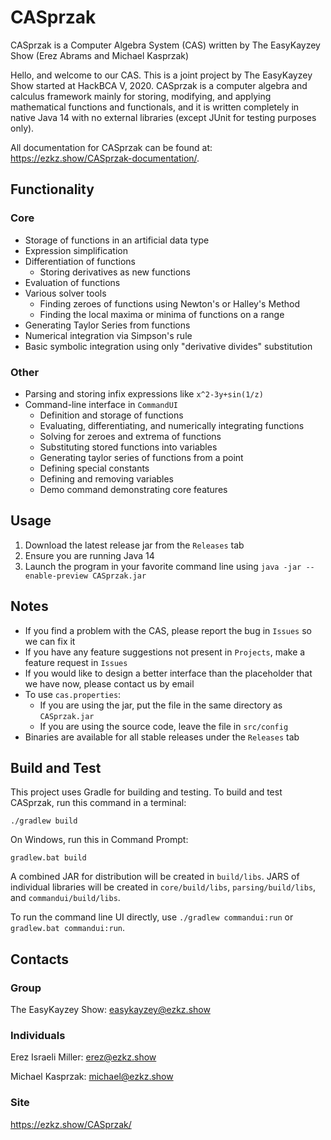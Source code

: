 # CASprzak
CASprzak is a Computer Algebra System (CAS) written by The EasyKayzey Show (Erez Abrams and Michael Kasprzak)

Hello, and welcome to our CAS. This is a joint project by The EasyKayzey Show started at HackBCA V, 2020. CASprzak is a computer algebra and calculus framework mainly for storing, modifying, and applying mathematical functions and functionals, and it is written completely in native Java 14 with no external libraries (except JUnit for testing purposes only).

All documentation for CASprzak can be found at: https://ezkz.show/CASprzak-documentation/.

## Functionality
### Core
- Storage of functions in an artificial data type
- Expression simplification
- Differentiation of functions 
  - Storing derivatives as new functions
- Evaluation of functions
- Various solver tools
  - Finding zeroes of functions using Newton's or Halley's Method
  - Finding the local maxima or minima of functions on a range
- Generating Taylor Series from functions
- Numerical integration via Simpson's rule
- Basic symbolic integration using only "derivative divides" substitution
### Other
- Parsing and storing infix expressions like `x^2-3y+sin(1/z)`
- Command-line interface in `CommandUI`
  - Definition and storage of functions
  - Evaluating, differentiating, and numerically integrating functions
  - Solving for zeroes and extrema of functions
  - Substituting stored functions into variables
  - Generating taylor series of functions from a point
  - Defining special constants
  - Defining and removing variables
  - Demo command demonstrating core features

## Usage
1. Download the latest release jar from the `Releases` tab
2. Ensure you are running Java 14
3. Launch the program in your favorite command line using `java -jar --enable-preview CASprzak.jar` 

## Notes
- If you find a problem with the CAS, please report the bug in `Issues` so we can fix it
- If you have any feature suggestions not present in `Projects`, make a feature request in `Issues`
- If you would like to design a better interface than the placeholder that we have now, please contact us by email
- To use `cas.properties`:
   - If you are using the jar, put the file in the same directory as `CASprzak.jar`
   - If you are using the source code, leave the file in `src/config`
- Binaries are available for all stable releases under the `Releases` tab

## Build and Test

This project uses Gradle for building and testing. To build and test CASprzak, run this command in a terminal:
```shell
./gradlew build
```

On Windows, run this in Command Prompt:
```
gradlew.bat build
```

A combined JAR for distribution will be created in `build/libs`. JARS of individual libraries will be created in `core/build/libs`, `parsing/build/libs`, and `commandui/build/libs`.

To run the command line UI directly, use `./gradlew commandui:run` or `gradlew.bat commandui:run`.

## Contacts
### Group
The EasyKayzey Show: easykayzey@ezkz.show

### Individuals
Erez Israeli Miller: erez@ezkz.show

Michael Kasprzak: michael@ezkz.show

### Site
https://ezkz.show/CASprzak/
